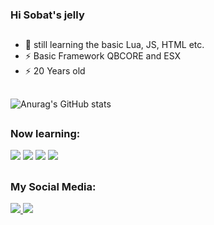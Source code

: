 
### Hi Sobat's jelly

##

- 🔭 still learning the basic Lua, JS, HTML etc.
- ⚡ Basic Framework QBCORE and ESX 
- ⚡ 20 Years old 

##

![Anurag's GitHub stats](https://github-readme-stats.vercel.app/api?username=dwiprizzy&show_icons=true&theme=radical)

##
 
### Now learning:

<div>
     <img src="https://img.shields.io/badge/Lua-2C2D72?style=for-the-badge&logo=lua&logoColor=white" />
     <img src="https://img.shields.io/badge/HTML5-E34F26?style=for-the-badge&logo=html5&logoColor=white" />
     <img src="https://img.shields.io/badge/CSS3-1572B6?style=for-the-badge&logo=css3&logoColor=white" />
     <img src="https://img.shields.io/badge/JavaScript-F7DF1E?style=for-the-badge&logo=javascript&logoColor=black" />
</div>

##
### My Social Media:
<div>
  <a href="https://www.youtube.com/channel/UCbGk_11IIoC3CkXSwkgir1w" target="_blank"><img src="https://img.shields.io/badge/YouTube-FF0000?style=for-the-badge&logo=youtube&logoColor=white">
  <a href="https://www.instagram.com/dwiprizzy/" target="_blank"><img src="https://img.shields.io/badge/Instagram-E4405F?style=for-the-badge&logo=instagram&logoColor=white">
</div>
